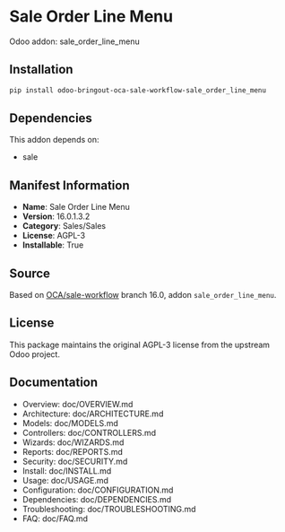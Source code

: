 # Sale Order Line Menu

Odoo addon: sale_order_line_menu

## Installation

```bash
pip install odoo-bringout-oca-sale-workflow-sale_order_line_menu
```

## Dependencies

This addon depends on:
- sale

## Manifest Information

- **Name**: Sale Order Line Menu
- **Version**: 16.0.1.3.2
- **Category**: Sales/Sales
- **License**: AGPL-3
- **Installable**: True

## Source

Based on [OCA/sale-workflow](https://github.com/OCA/sale-workflow) branch 16.0, addon `sale_order_line_menu`.

## License

This package maintains the original AGPL-3 license from the upstream Odoo project.

## Documentation

- Overview: doc/OVERVIEW.md
- Architecture: doc/ARCHITECTURE.md
- Models: doc/MODELS.md
- Controllers: doc/CONTROLLERS.md
- Wizards: doc/WIZARDS.md
- Reports: doc/REPORTS.md
- Security: doc/SECURITY.md
- Install: doc/INSTALL.md
- Usage: doc/USAGE.md
- Configuration: doc/CONFIGURATION.md
- Dependencies: doc/DEPENDENCIES.md
- Troubleshooting: doc/TROUBLESHOOTING.md
- FAQ: doc/FAQ.md
